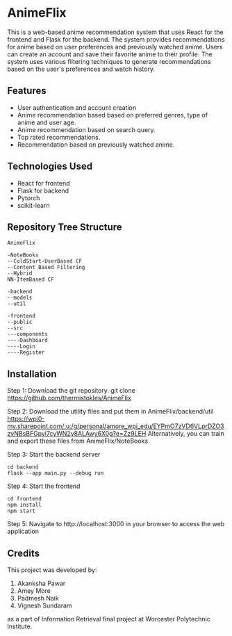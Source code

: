 # AnimeFlix

This is a web-based anime recommendation system that uses React for the frontend and Flask for the backend. The system provides recommendations for anime based on user preferences and previously watched anime. Users can create an account and save their favorite anime to their profile. The system uses various filtering techniques to generate recommendations based on the user's preferences and watch history.

## Features

* User authentication and account creation
* Anime recommendation based based on preferred genres, type of anime and user age.
* Anime recommendation based on search query.
* Top rated recommendations.
* Recommendation based on previously watched anime.

## Technologies Used

* React for frontend
* Flask for backend
* Pytorch
* scikit-learn

## Repository Tree Structure

```
AnimeFlix

-NoteBooks
--ColdStart-UserBased CF
--Content Based Filtering
--Hybrid
NN-ItemBased CF

-backend
--models
--util

-frontend
--public
--src
---components
----Dashboard
----Login
----Register

```

## Installation

Step 1: Download the git repository.
git clone https://github.com/thermistokles/AnimeFlix

Step 2: Download the utility files and put them in AnimeFlix/backend/util
https://wpi0-my.sharepoint.com/:u:/g/personal/amore_wpi_edu/EYPmO7zVD6VLprDZO3zvNBsBFGpyi7cyWN2y8ALAwy6X0g?e=Zz9LEH
Alternatively, you can train and export these files from AnimeFlix/NoteBooks

Step 3: Start the backend server
```
cd backend
flask --app main.py --debug run
```

Step 4: Start the frontend
```
cd frontend
npm install
npm start
```

Step 5: Navigate to http://localhost:3000 in your browser to access the web application


## Credits

This project was developed by:
1. Akanksha Pawar
2. Amey More
3. Padmesh Naik
4. Vignesh Sundaram  

as a part of Information Retrieval final project at Worcester Polytechnic Institute.

